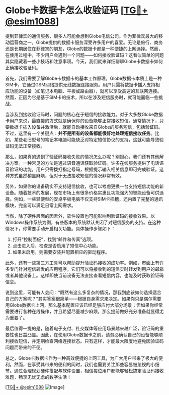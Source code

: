 # Globe卡数据卡怎么收验证码 [[TG💪+ @esim1088](https://t.me/s/esim1088)]

提到菲律宾的通信服务，很多人可能会想到Globe电信公司。作为菲律宾最大的移动运营商之一，Globe提供的数据卡服务深受许多用户的喜爱。无论是旅行、商务还是长期居住在菲律宾的朋友，Globe的数据卡都是一种便捷的上网选择。然而，在使用过程中，不少用户会遇到一个问题——如何接收验证码？这看似简单的问题其实隐藏着一些小技巧和注意事项。今天，我们就来详细聊聊Globe卡数据卡如何正确接收验证码。

首先，我们需要了解Globe卡数据卡的基本工作原理。Globe数据卡本质上是一种SIM卡，它通过GSM网络提供无线数据连接服务。用户只需将数据卡插入支持相应功能的设备（如笔记本电脑、平板或路由器），就可以享受高速的互联网连接。然而，正因为它是基于SIM卡的技术，所以在涉及短信服务时，就可能面临一些挑战。

当涉及到接收验证码时，问题的核心在于短信的接收能力。对于大多数Globe数据卡用户来说，最直接的方式就是确保你的设备能够正常接收短信。通常情况下，只要数据卡插入设备并激活后，就能自动接收来自Globe的服务短信，包括验证码。不过，这里有一个关键点：**并不是所有的设备都能很好地处理短信接收任务**。比如，某些老旧型号的笔记本电脑可能缺乏对特定短信协议的支持，这就可能导致验证码无法正常接收。

那么，如果真的遇到了验证码接收失败的情况怎么办呢？别担心，我们还有其他解决方案。一种常见的方法是通过语音通话获取验证码。许多在线服务提供了电话语音验证的功能，用户只需拨打指定号码，根据提示输入相关信息即可完成验证。这种方式虽然稍显麻烦，但对于无法接收短信的情况非常有效。

另外，如果你的设备确实不支持短信接收，也可以考虑更换一台支持短信功能的新设备。随着技术的发展，现在市场上有很多价格实惠且功能强大的智能设备可供选择。例如，一些轻便型的安卓平板电脑不仅支持SIM卡插槽，还内置了完整的通讯模块，完全可以满足日常上网需求。

当然，除了硬件层面的因素外，软件设置也可能影响到验证码的接收效果。以Windows操作系统为例，有些版本的系统默认关闭了对短信服务的支持。在这种情况下，你需要手动开启相关功能。具体操作步骤如下：

1. 打开“控制面板”，找到“邮件和传真”选项。
2. 点击进入后，检查是否启用了短信中心功能。
3. 如果未启用，则需要安装并配置相应的驱动程序。

此外，还有一些第三方工具可以帮助提升验证码接收的成功率。例如，市面上有许多专门针对短信转发的应用程序，它们可以将接收到的短信实时转发到用户的邮箱或者其他设备上。这样即使当前设备无法直接查看短信内容，也能及时获取验证码信息。

说到这里，可能有人会问：“既然有这么多复杂的情况，那我到底该如何选择适合自己的方案呢？”其实答案很简单——根据自身需求来决定。如果你只是偶尔需要用Globe数据卡上网，那么基本配置应该已经足够应付大部分场景；但如果你经常需要进行各种在线操作，并且希望尽量减少麻烦，那么提前做好充分准备就显得尤为重要了。

最后值得一提的是，随着电子支付、社交媒体等应用场景越来越广泛，验证码的重要性也日益凸显。因此，在使用Globe数据卡之前，请务必确认自己的设备能够顺利接收短信，并定期检查网络连接状态。只有这样，才能最大限度地避免因验证码问题而带来的不便。

总之，Globe卡数据卡作为一种高效便捷的上网工具，为广大用户带来了极大的便利。然而，在享受其带来的便利的同时，我们也需要关注那些容易被忽视的小细节。通过合理规划硬件搭配与软件设置，相信每位用户都能够轻松搞定验证码接收难题，畅享无忧无虑的数字生活！

[[TG💪+ @esim1088](https://t.me/s/esim1088) ![Image](https://i.postimg.cc/4NQfJmqS/Snipaste-2025-05-13-00-14-12.png)]